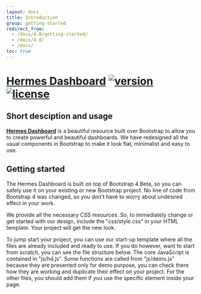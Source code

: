 ```yaml
---
layout: docs
title: Introduction
group: getting-started
redirect_from:
  - /docs/4.0/getting-started/
  - /docs/4.0/
  - /docs/
toc: true
---
```


# [Hermes Dashboard](https://www.facebook.com/) [![version][version-badge]][CHANGELOG] [![license][license-badge]][LICENSE]

## Short desciption and usage

**[Hermes Dashboard](https://www.facebook.com/)** is a beautiful resource built over Bootstrap to allow you to create powerful and beautiful dashboards. We have redesigned all the usual components in Bootstrap to make it look flat, minimalist and easy to use.


## Getting started

The Hermes Dashboard is built on top of Bootstrap 4 Beta, so you can safely use it on your existing or new Bootstrap project. No line of code from Bootstrap 4 was changed, so you don't have to worry about undesired effect in your work.

We provide all the necessary CSS resources. So, to immediately change or get started with our design, include the "css/style.css" in your HTML template. Your project will get the new look.

To jump start your project, you can use our start-up template where all the files are already included and ready to use. If you do however, want to start from scratch, you can see the file structure below. The core JavaScript is contained in "js/hd.js". Some functions are called from "js/demo.js" because they are presented only for demo purpose, you can check there how they are working and duplicate their effect on your project. For the other files, you should add them if you use the specific element inside your page.

[CHANGELOG]: ./CHANGELOG.md
[LICENSE]: ./LICENSE
[version-badge]: https://img.shields.io/badge/version-1.0.0-blue.svg
[license-badge]: https://img.shields.io/badge/license-MIT-blue.svg